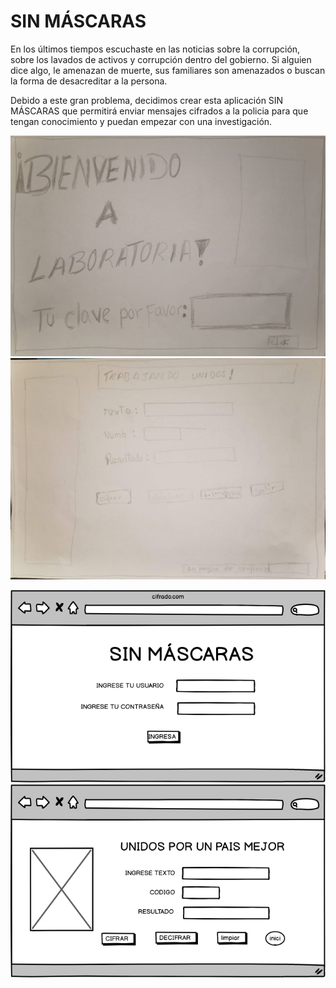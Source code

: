 # SIN MÁSCARAS #
 
En los últimos tiempos escuchaste en las noticias sobre la corrupción, sobre los lavados de activos y corrupción dentro del gobierno. 
Si alguien dice algo, le amenazan de muerte, sus familiares son amenazados o buscan la forma de desacreditar a la persona.

Debido a este gran problema, decidimos crear esta aplicación  SIN MÁSCARAS que  permitirá enviar mensajes cifrados a la policia para que  tengan conocimiento y puedan empezar con una investigación.



![hola](sc/pant-inicial.jpg)
![hola](sc/pant-secundaria.jpg)

![hola](sc/balsami1.png)
![hola](sc/balsami2.png) 